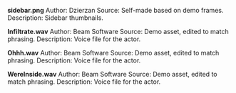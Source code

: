 **sidebar.png**
Author: Dzierzan
Source: Self-made based on demo frames.
Description: Sidebar thumbnails.

**Infiltrate.wav**
Author: Beam Software
Source: Demo asset, edited to match phrasing.
Description: Voice file for the actor.

**Ohhh.wav**
Author: Beam Software
Source: Demo asset, edited to match phrasing.
Description: Voice file for the actor.

**WereInside.wav**
Author: Beam Software
Source: Demo asset, edited to match phrasing.
Description: Voice file for the actor.
